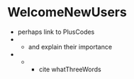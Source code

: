 # WelcomeNewUsers
* perhaps link to PlusCodes
* * and explain their importance 
* * * cite whatThreeWords
